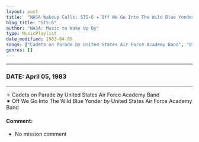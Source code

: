 ```yaml
---
layout: post
title:  "NASA Wakeup Calls: STS-6 ✷ Off We Go Into The Wild Blue Yonder by United States Air Force Academy Band ✺ April 05, 1983"
blog_title: "STS-6"
author: "NASA: Music to Wake Up By"
type: MusicPlaylist
date_modified: 1983-04-05
songs: ["Cadets on Parade by United States Air Force Academy Band", "Off We Go Into The Wild Blue Yonder by United States Air Force Academy Band"]
genres: []
---
```


----
### DATE: April 05, 1983
----
✧ Cadets on Parade *by* United States Air Force Academy Band    &nbsp;<br />
✷ Off We Go Into The Wild Blue Yonder *by* United States Air Force Academy Band  

#### Comment:
* No mission comment



<br/>
<center>
	<a target="_blank"
	   href="https://twitter.com/intent/tweet?hashtags=Space,NASA,Playlist,NASAWakeupCalls,SpaceProgram&text=🚀 {{ page.author}}, {{ page.title }}. {{ site.url }}{{ page.url }}&via=nasawakeupcalls"><i class="fab fa-twitter" title="Tweet this page" alt="Tweet this page" style="font-size: 1.3em;"></i></a>
	&nbsp; 	<i class="fas fa-user-astronaut" style="font-size: 1.5em;"></i> &nbsp;
    <a id="custom_amazon_link"
       type="amzn" search="#"
       category="popular music">
    <i class="fab fa-amazon" style="font-size: 1.3em;"></i></a>
</center>

<!-- Randomly resolve an individual entry from a song array -->
<script src="/assets/javascript/seedrandom.min.js"></script>
<script>
  var wake_me_up = ["Cadets on Parade by United States Air Force Academy Band", "Off We Go Into The Wild Blue Yonder by United States Air Force Academy Band"];
  var prng = new Math.seedrandom();
  function randomSong() {
    song = wake_me_up[Math.floor(Math.random() * wake_me_up.length)];
    var amazon_link = document.getElementById("custom_amazon_link");
    amazon_link.setAttribute("search", song);
  }
  window.onload = randomSong();
</script>
